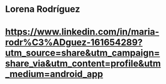 # Lorena Rodríguez 
# https://www.linkedin.com/in/maria-rodr%C3%ADguez-161654289?utm_source=share&utm_campaign=share_via&utm_content=profile&utm_medium=android_app

